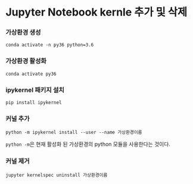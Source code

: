# Jupyter Notebook kernle 추가 및 삭제

### 가상환경 생성

`conda activate -n py36 python=3.6`

### 가상환경 활성화

`conda activate py36`

### ipykernel 패키지 설치

`pip install ipykernel`

### 커널 추가

`python -m ipykernel install --user --name 가상환경이름`  

`python -m`은 현재 활성화 된 가상환경의 python 모듈을 사용한다는 것이다. 

### 커널 제거

`jupyter kernelspec uninstall 가상환경이름`